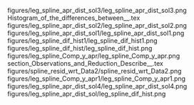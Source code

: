 figures/leg_spline_apr_dist_sol3/leg_spline_apr_dist_sol3.png
Histogram_of_the_differences_between__.tex
figures/leg_spline_apr_dist_sol2/leg_spline_apr_dist_sol2.png
figures/leg_spline_apr_dist_sol1/leg_spline_apr_dist_sol1.png
figures/leg_spline_dif_hist1/leg_spline_dif_hist1.png
figures/leg_spline_dif_hist/leg_spline_dif_hist.png
figures/leg_spline_Comp_y_apr/leg_spline_Comp_y_apr.png
section_Observations_and_Reduction_Describe__.tex
figures/spline_resid_wrt_Data2/spline_resid_wrt_Data2.png
figures/leg_spline_Comp_y_apr1/leg_spline_Comp_y_apr1.png
figures/leg_spline_apr_dist_sol4/leg_spline_apr_dist_sol4.png
figures/leg_spline_apr_dist_sol/leg_spline_dif_hist.png
